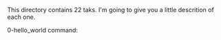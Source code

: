This directory contains 22 taks. I'm going to give you a little descrition of each one.

0-hello_world
command: